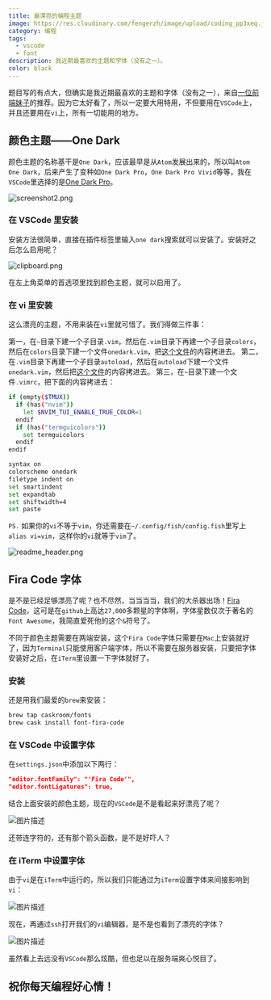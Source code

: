 ```yaml
---
title: 最漂亮的编程主题
image: https://res.cloudinary.com/fengerzh/image/upload/coding_pp3xeq.jpg
category: 编程
tags:
  - vscode
  - font
description: 我近期最喜欢的主题和字体（没有之一）。
color: black
---
```


题目写的有点大，但确实是我近期最喜欢的主题和字体（没有之一），来自[一位前端妹子][1]的推荐。因为它太好看了，所以一定要大用特用，不但要用在`VSCode`上，并且还要用在`vi`上，所有一切能用的地方。

## 颜色主题——One Dark

颜色主题的名称基干是`One Dark`，应该最早是从`Atom`发展出来的，所以叫`Atom One Dark`，后来产生了变种如`One Dark Pro`，`One Dark Pro Vivid`等等，我在`VSCode`里选择的是[One Dark Pro][2]。

![screenshot2.png][3]

### 在 VSCode 里安装

安装方法很简单，直接在插件标签里输入`one dark`搜索就可以安装了。安装好之后怎么启用呢？

![clipboard.png](https://segmentfault.com/img/bVbhnKn)

在左上角菜单的首选项里找到颜色主题，就可以启用了。

### 在 vi 里安装

这么漂亮的主题，不用来装在`vi`里就可惜了。我们得做三件事：

第一，在`~`目录下建一个子目录`.vim`，然后在`.vim`目录下再建一个子目录`colors`，然后在`colors`目录下建一个文件`onedark.vim`，把[这个文件][4]的内容拷进去。
第二，在`.vim`目录下再建一个子目录`autoload`，然后在`autoload`下建一个文件`onedark.vim`，然后把[这个文件][5]的内容拷进去。
第三，在`~`目录下建一个文件`.vimrc`，把下面的内容拷进去：

```bash
if (empty($TMUX))
  if (has("nvim"))
    let $NVIM_TUI_ENABLE_TRUE_COLOR=1
  endif
  if (has("termguicolors"))
    set termguicolors
  endif
endif

syntax on
colorscheme onedark
filetype indent on
set smartindent
set expandtab
set shiftwidth=4
set paste
```

`PS.` 如果你的`vi`不等于`vim`，你还需要在`~/.config/fish/config.fish`里写上`alias vi=vim`，这样你的`vi`就等于`vim`了。

![readme_header.png][6]

## Fira Code 字体

是不是已经足够漂亮了呢？也不尽然，当当当当，我们的大杀器出场！[Fira Code][7]，这可是在`github`上高达`27,000`多颗星的字体啊，字体星数仅次于著名的`Font Awesome`，我简直爱死他的这个`&`符号了。

不同于颜色主题需要在两端安装，这个`Fira Code`字体只需要在`Mac`上安装就好了，因为`Terminal`只能使用客户端字体，所以不需要在服务器安装，只要把字体安装好之后，在`iTerm`里设置一下字体就好了。

### 安装

还是用我们最爱的`brew`来安装：

```bash
brew tap caskroom/fonts
brew cask install font-fira-code
```

### 在 VSCode 中设置字体

在`settings.json`中添加以下两行：

```json
"editor.fontFamily": "'Fira Code'",
"editor.fontLigatures": true,
```

结合上面安装的颜色主题，现在的`VSCode`是不是看起来好漂亮了呢？

![图片描述][8]

还带连字符的，还有那个箭头函数，是不是好吓人？

### 在 iTerm 中设置字体

由于`vi`是在`iTerm`中运行的，所以我们只能通过为`iTerm`设置字体来间接影响到`vi`：

![图片描述][9]

现在，再通过`ssh`打开我们的`vi`编辑器，是不是也看到了漂亮的字体？

![图片描述][10]

虽然看上去远没有`VSCode`那么炫酷，但也足以在服务端爽心悦目了。

## 祝你每天编程好心情！

[1]: https://juejin.im/user/5a90166851882518c0797f50/pins
[2]: https://binaryify.github.io/OneDark-Pro/#/
[3]: https://segmentfault.com/img/bVNFIb
[4]: https://github.com/joshdick/onedark.vim/blob/master/colors/onedark.vim
[5]: https://github.com/joshdick/onedark.vim/blob/master/autoload/onedark.vim
[6]: https://segmentfault.com/img/bVbhnLv
[7]: https://github.com/tonsky/FiraCode
[8]: https://segmentfault.com/img/bVbhnMs
[9]: https://segmentfault.com/img/bVbhnMJ
[10]: https://segmentfault.com/img/bVbhnMS
